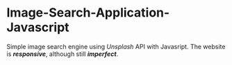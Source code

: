 # Image-Search-Application-Javascript

Simple image search engine using _Unsplash_ API with Javasript.
The website is **_responsive_**, although still **_imperfect_**.
